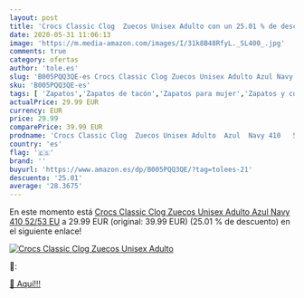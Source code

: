 ```yaml
---
layout: post
title: 'Crocs Classic Clog  Zuecos Unisex Adulto con un 25.01 % de descuento'
date: 2020-05-31 11:06:13
image: 'https://m.media-amazon.com/images/I/31k8B48RfyL._SL400_.jpg'
comments: true
category: ofertas
author: 'tole.es'
slug: 'B005PQQ3QE-es Crocs Classic Clog Zuecos Unisex Adulto Azul Navy 410...'
sku: 'B005PQQ3QE-es'
tags: [ 'Zapatos','Zapatos de tacón','Zapatos para mujer','Zapatos y complementos','zuecos', ]
actualPrice: 29.99 EUR
currency: EUR
price: 29.99
comparePrice: 39.99 EUR
prodname: 'Crocs Classic Clog  Zuecos Unisex Adulto  Azul  Navy 410   52/53 EU'
country: 'es'
flag: '🇪🇸'
brand: ''
buyurl: 'https://www.amazon.es/dp/B005PQQ3QE/?tag=tolees-21'
descuento: '25.01'
average: '28.3675'
---
```


En este momento está [Crocs Classic Clog  Zuecos Unisex Adulto  Azul  Navy 410   52/53 EU](https://www.amazon.es/dp/B005PQQ3QE/?tag=tolees-21) a 29.99 EUR (original: 39.99 EUR) (25.01 %  de descuento) en el siguiente enlace!

[![Crocs Classic Clog  Zuecos Unisex Adulto](https://m.media-amazon.com/images/I/31k8B48RfyL._SL400_.jpg)](https://www.amazon.es/dp/B005PQQ3QE/?tag=tolees-21)

🔎:


[🛒 Aquí!!!](https://www.amazon.es/dp/B005PQQ3QE/?tag=tolees-21)

